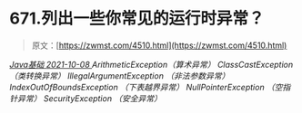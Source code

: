 <!--yml
category: 未分类
date: 0001-01-01 00:00:00
--->

# 671.列出一些你常见的运行时异常？

> 原文：[https://zwmst.com/4510.html](https://zwmst.com/4510.html)

   [ *Java基础* ](https://zwmst.com/java%e5%9f%ba%e7%a1%80)*[ <time datetime="2021-10-08T23:13:26+08:00"> 2021-10-08 </time> ](https://zwmst.com/4510.html)  ArithmeticException（算术异常）
ClassCastException （类转换异常）
IllegalArgumentException （非法参数异常）
IndexOutOfBoundsException （下表越界异常）
NullPointerException （空指针异常）
SecurityException （安全异常）*